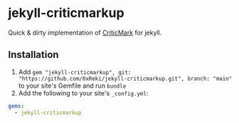 # jekyll-criticmarkup

Quick &amp; dirty implementation of [CriticMark](https://criticmarkup.com) for jekyll.

## Installation

1. Add `gem "jekyll-criticmarkup", git: "https://github.com/0xReki/jekyll-criticmarkup.git", branch: "main"` to your site's Gemfile and run `bundle`
2. Add the following to your site's `_config.yml`:

```yml
gems:
  - jekyll-criticmarkup
```
